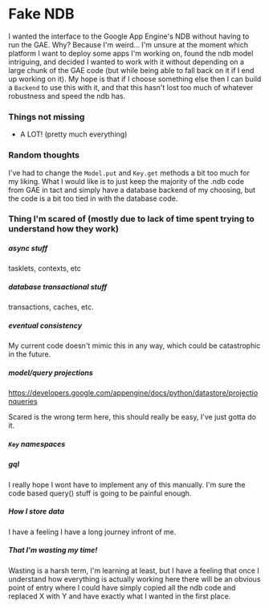 # Fake NDB

I wanted the interface to the Google App Engine's NDB without having to run the GAE. Why? Because I'm weird... I'm unsure at the moment which platform I want to deploy some apps I'm working on, found the ndb model intriguing, and decided I wanted to work with it without depending on a large chunk of the GAE code (but while being able to fall back on it if I end up working on it). My hope is that if I choose something else then I can build a `Backend` to use this with it, and that this hasn't lost too much of whatever robustness and speed the ndb has.

### Things not missing

 * A LOT! (pretty much everything)

### Random thoughts

I've had to change the `Model.put` and `Key.get` methods a bit too much for my liking. What I would like is to just keep the majority of the .ndb code from GAE in tact and simply have a database backend of my choosing, but the code is a bit too tied in with the database code.

### Thing I'm scared of (mostly due to lack of time spent trying to understand how they work)

##### async stuff

tasklets, contexts,  etc

##### database transactional stuff

transactions, caches, etc.

##### eventual consistency

My current code doesn't mimic this in any way, which could be catastrophic in the future.

##### model/query projections

https://developers.google.com/appengine/docs/python/datastore/projectionqueries

Scared is the wrong term here, this should really be easy, I've just gotta do it.

##### `Key` namespaces

##### gql

I really hope I wont have to implement any of this manually. I'm sure the code based query() stuff is going to be painful enough.

##### How I store data

I have a feeling I have a long journey infront of me.

##### That I'm wasting my time!

Wasting is a harsh term, I'm learning at least, but I have a feeling that once I understand how everything is actually working here there will be an obvious point of entry where I could have simply copied all the ndb code and replaced X with Y and have exactly what I wanted in the first place.